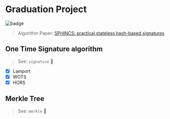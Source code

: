 # Graduation Project

<img src="https://github.com/junhaideng/Graduation-Project/actions/workflows/go.yml/badge.svg" alt="badge">

> Algorithm Paper: [SPHINCS: practical stateless hash-based signatures](docs/sphincs.pdf)

## One Time Signature algorithm

> See:  `signature` :file_folder:

- [x] Lamport
- [x] WOTS
- [x] HORS

## Merkle Tree

> See: `merkle` :file_folder:
